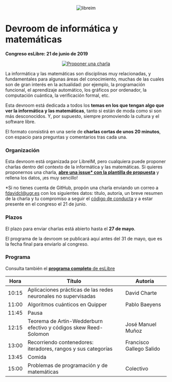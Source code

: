 <p align="center">
  <img src="https://libreim.github.io/assets/images/logo.png" alt="libreim">
</p>

# Devroom de informática y matemáticas

**Congreso esLibre: 21 de junio de 2019**

<p align="center">
  <a href="https://git.io/fjYME">
    <img src="https://img.shields.io/badge/-Proponer%20una%20charla-30af40.svg" alt="Proponer una charla">
  </a>
</p>

La informática y las matemáticas son disciplinas muy relacionadas, y fundamentales para algunas áreas del conocimiento, muchas de las cuales son de gran interés en la actualidad: por ejemplo, la programación funcional, el aprendizaje automático, los gráficos por ordenador, la computación cuántica, la verificación formal, etc.

Esta devroom está dedicada a todos los **temas en los que tengan algo que ver la informática y las matemáticas**, tanto si están de moda como si son más desconocidos. Y, por supuesto, siempre promoviendo la cultura y el software libre.

El formato consistirá en una serie de **charlas cortas de unos 20 minutos**, con espacio para preguntas y comentarios tras cada una.

### Organización

Esta devroom está organizada por LibreIM, pero cualquiera puede proponer charlas dentro del contexto de la informática y las matemáticas. Si quieres proponernos una charla, **[abre una issue* con la plantilla de propuesta](https://git.io/fjYME)** y rellena los datos, ¡es muy sencillo! 

*Si no tienes cuenta de GitHub, propón una charla enviando un correo a [fdavidcl@ugr.es](mailto:fdavidcl@ugr.es) con los siguientes datos: título, autoría, un breve resumen de la charla y tu compromiso a seguir el [código de conducta](https://eslib.re/2019/conducta/) y a estar presente en el congreso el 21 de junio.

### Plazos

El plazo para enviar charlas está abierto hasta el **27 de mayo**.

El programa de la devroom se publicará aquí antes del 31 de mayo, que es la fecha final para enviarlo al congreso.

### Programa

Consulta también el [**programa completo** de esLibre](https://eslib.re/2019/programa/)

|Hora|Título|Autoría|
|----|------|-------|
|10:15|Aplicaciones prácticas de las redes neuronales no supervisadas|David Charte|
|11:00|Algoritmos cuánticos en Quipper|Pablo Baeyens|
|11:45|Pausa||
|12:15|Teorema de Artin-Wedderburn efectivo y códigos skew Reed-Solomon|José Manuel Muñoz|
|13:00|Recorriendo contenedores: iteradores, rangos y sus categorías|Francisco Gallego Salido|
|13:45|Comida||
|15:00|Problemas de programación y de matemáticas|Colectivo|

